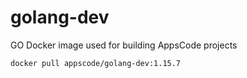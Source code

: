 # golang-dev

GO Docker image used for building AppsCode projects

```console
docker pull appscode/golang-dev:1.15.7
```
